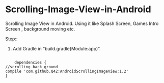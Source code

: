 # Scrolling-Image-View-in-Android
Scrolling Image View in Android. Using it like Splash Screen, Games Intro Screen , background moving etc. 

Step::
1. Add Gradle in “build.gradle(Module:app)”.

<code>
    dependencies {
//scrolling back ground
compile 'com.github.Q42:AndroidScrollingImageView:1.2'
}
</code>
